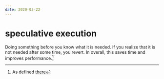 ```yaml
---
date: 2020-02-22
---
```

# speculative execution

Doing something before you know what it is needed.
If you realize that it is not needed after some time, you revert.
In overall, this saves time and improves performance.[^1f]

[^1f]: As defined [there](../../n/l/dodd-s18/lec02.md)
